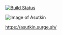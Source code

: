 [![Build Status](https://travis-ci.org/Lincerossa/asutkin.svg?branch=master)](https://travis-ci.org/Lincerossa/asutkin)


![Image of Asutkin](https://res.cloudinary.com/dmgymopan/image/upload/q_auto:low/v1590508076/assets/Group_31_e2ynwa.png)

https://asutkin.surge.sh/